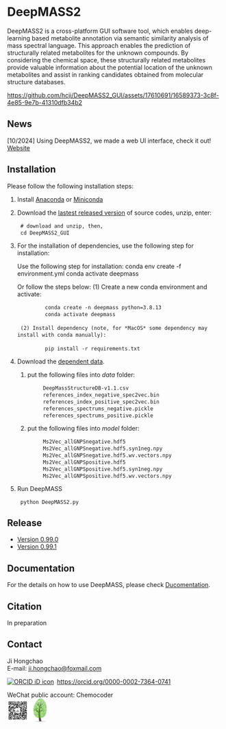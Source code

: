 # DeepMASS2

DeepMASS2 is a cross-platform GUI software tool, which enables deep-learning based metabolite annotation
 via semantic similarity analysis of mass spectral language. This approach enables the prediction 
 of structurally related metabolites for the unknown compounds. By considering the chemical space, these 
 structurally related metabolites provide valuable information about the potential location of the unknown 
 metabolites and assist in ranking candidates obtained from molecular structure databases. 

https://github.com/hcji/DeepMASS2_GUI/assets/17610691/16589373-3c8f-4e85-9e7b-41310dfb34b2

## News
[10/2024] Using DeepMASS2, we made a web UI interface, check it out! [Website](http://218.245.102.112/)

## Installation
Please follow the following installation steps:

1. Install [Anaconda](https://www.anaconda.com/)  or [Miniconda](https://docs.conda.io/en/latest/miniconda.html)   

2. Download the [lastest released version](https://github.com/hcji/DeepMASS2_GUI/tags) of source codes, unzip, enter:

        # download and unzip, then,
        cd DeepMASS2_GUI

3. For the installation of dependencies, use the following step for installation:
   
   Use the following step for installation: 
        conda env create -f environment.yml
        conda activate deepmass
        
   Or follow the steps below:
        (1) Create a new conda environment and activate:

                conda create -n deepmass python=3.8.13
                conda activate deepmass

        (2) Install dependency (note, for *MacOS* some dependency may install with conda manually):

                pip install -r requirements.txt
        
5. Download the [dependent data](https://github.com/hcji/DeepMASS2_GUI/releases/tag/v0.99.1).    
    1) put the following files into *data* folder:
    
                DeepMassStructureDB-v1.1.csv
                references_index_negative_spec2vec.bin
                references_index_positive_spec2vec.bin
                references_spectrums_negative.pickle
                references_spectrums_positive.pickle
    
    2) put the following files into *model* folder:
    
                Ms2Vec_allGNPSnegative.hdf5
                Ms2Vec_allGNPSnegative.hdf5.syn1neg.npy
                Ms2Vec_allGNPSnegative.hdf5.wv.vectors.npy
                Ms2Vec_allGNPSpositive.hdf5
                Ms2Vec_allGNPSpositive.hdf5.syn1neg.npy
                Ms2Vec_allGNPSpositive.hdf5.wv.vectors.npy

6. Run DeepMASS

        python DeepMASS2.py


## Release

* [Version 0.99.0](https://github.com/hcji/DeepMASS2_GUI/releases/tag/v0.99.0)
* [Version 0.99.1](https://github.com/hcji/DeepMASS2_GUI/releases/tag/v0.99.1)

## Documentation

For the details on how to use DeepMASS, please check [Ducomentation](https://hcji.github.io/DeepMASS2_GUI/).

## Citation

In preparation
        
## Contact

Ji Hongchao   
E-mail: ji.hongchao@foxmail.com    
<div itemscope itemtype="https://schema.org/Person"><a itemprop="sameAs" content="https://orcid.org/0000-0002-7364-0741" href="https://orcid.org/0000-0002-7364-0741" target="orcid.widget" rel="me noopener noreferrer" style="vertical-align:top;"><img src="https://orcid.org/sites/default/files/images/orcid_16x16.png" style="width:1em;margin-right:.5em;" alt="ORCID iD icon">https://orcid.org/0000-0002-7364-0741</a></div>
    
WeChat public account: Chemocoder    
<img align="center" src="https://github.com/hcji/hcji/blob/main/img/qrcode.jpg" width="20%"/>
